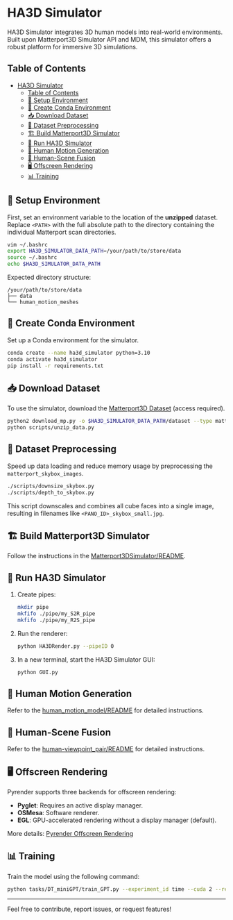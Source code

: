 # HA3D Simulator

HA3D Simulator integrates 3D human models into real-world environments. Built upon Matterport3D Simulator API and MDM, this simulator offers a robust platform for immersive 3D simulations.

## Table of Contents
- [HA3D Simulator](#ha3d-simulator)
  - [Table of Contents](#table-of-contents)
  - [🔧 Setup Environment](#-setup-environment)
  - [🐍 Create Conda Environment](#-create-conda-environment)
  - [📥 Download Dataset](#-download-dataset)
  - [🔄 Dataset Preprocessing](#-dataset-preprocessing)
  - [🏗️ Build Matterport3D Simulator](#️-build-matterport3d-simulator)
  - [🚀 Run HA3D Simulator](#-run-ha3d-simulator)
  - [🕺 Human Motion Generation](#-human-motion-generation)
  - [🌆 Human-Scene Fusion](#-human-scene-fusion)
  - [🖥️ Offscreen Rendering](#️-offscreen-rendering)
  - [📊 Training](#-training)

## 🔧 Setup Environment
First, set an environment variable to the location of the **unzipped** dataset. Replace `<PATH>` with the full absolute path to the directory containing the individual Matterport scan directories.

```bash
vim ~/.bashrc
export HA3D_SIMULATOR_DATA_PATH=/your/path/to/store/data
source ~/.bashrc
echo $HA3D_SIMULATOR_DATA_PATH
```

Expected directory structure:
```
/your/path/to/store/data
├── data
└── human_motion_meshes
```

## 🐍 Create Conda Environment
Set up a Conda environment for the simulator.

```bash
conda create --name ha3d_simulator python=3.10
conda activate ha3d_simulator
pip install -r requirements.txt
```

## 📥 Download Dataset
To use the simulator, download the [Matterport3D Dataset](https://niessner.github.io/Matterport/) (access required).

```bash
python2 download_mp.py -o $HA3D_SIMULATOR_DATA_PATH/dataset --type matterport_skybox_images undistorted_camera_parameters undistorted_depth_images
python scripts/unzip_data.py
```

## 🔄 Dataset Preprocessing
Speed up data loading and reduce memory usage by preprocessing the `matterport_skybox_images`.

```bash
./scripts/downsize_skybox.py
./scripts/depth_to_skybox.py
```

This script downscales and combines all cube faces into a single image, resulting in filenames like `<PANO_ID>_skybox_small.jpg`.

## 🏗️ Build Matterport3D Simulator
Follow the instructions in the [Matterport3DSimulator/README](Matterport3DSimulator/README).

## 🚀 Run HA3D Simulator
1. Create pipes:
    ```bash
    mkdir pipe
    mkfifo ./pipe/my_S2R_pipe
    mkfifo ./pipe/my_R2S_pipe
    ```

2. Run the renderer:
    ```bash
    python HA3DRender.py --pipeID 0
    ```

3. In a new terminal, start the HA3D Simulator GUI:
    ```bash
    python GUI.py
    ```

## 🕺 Human Motion Generation
Refer to the [human_motion_model/README](human_motion_model/README) for detailed instructions.

## 🌆 Human-Scene Fusion
Refer to the [human-viewpoint_pair/README](human-viewpoint_pair/README) for detailed instructions.

## 🖥️ Offscreen Rendering
Pyrender supports three backends for offscreen rendering:
- **Pyglet**: Requires an active display manager.
- **OSMesa**: Software renderer.
- **EGL**: GPU-accelerated rendering without a display manager (default).

More details: [Pyrender Offscreen Rendering](https://pyrender.readthedocs.io/en/latest/examples/offscreen.html)

## 📊 Training
Train the model using the following command:

```bash
python tasks/DT_miniGPT/train_GPT.py --experiment_id time --cuda 2 --reward_strategy 1 --epochs 15 --fusion_type simple --target_rtg 5 --mode train
```

---

Feel free to contribute, report issues, or request features!


